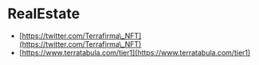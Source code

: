 # RealEstate

* [https://twitter.com/Terrafirma\_NFT](https://twitter.com/Terrafirma\_NFT)
* [https://www.terratabula.com/tier1](https://www.terratabula.com/tier1)
